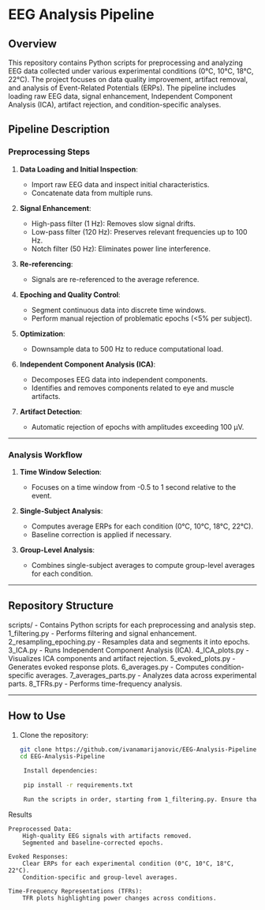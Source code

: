 # EEG Analysis Pipeline

## Overview

This repository contains Python scripts for preprocessing and analyzing EEG data collected under various experimental conditions (0°C, 10°C, 18°C, 22°C). The project focuses on data quality improvement, artifact removal, and analysis of Event-Related Potentials (ERPs). The pipeline includes loading raw EEG data, signal enhancement, Independent Component Analysis (ICA), artifact rejection, and condition-specific analyses.

## Pipeline Description

### Preprocessing Steps
1. **Data Loading and Initial Inspection**:
   - Import raw EEG data and inspect initial characteristics.
   - Concatenate data from multiple runs.

2. **Signal Enhancement**:
   - High-pass filter (1 Hz): Removes slow signal drifts.
   - Low-pass filter (120 Hz): Preserves relevant frequencies up to 100 Hz.
   - Notch filter (50 Hz): Eliminates power line interference.

3. **Re-referencing**:
   - Signals are re-referenced to the average reference.

4. **Epoching and Quality Control**:
   - Segment continuous data into discrete time windows.
   - Perform manual rejection of problematic epochs (<5% per subject).

5. **Optimization**:
   - Downsample data to 500 Hz to reduce computational load.

6. **Independent Component Analysis (ICA)**:
   - Decomposes EEG data into independent components.
   - Identifies and removes components related to eye and muscle artifacts.

7. **Artifact Detection**:
   - Automatic rejection of epochs with amplitudes exceeding 100 µV.

---

### Analysis Workflow

1. **Time Window Selection**:
   - Focuses on a time window from -0.5 to 1 second relative to the event.

2. **Single-Subject Analysis**:
   - Computes average ERPs for each condition (0°C, 10°C, 18°C, 22°C).
   - Baseline correction is applied if necessary.

3. **Group-Level Analysis**:
   - Combines single-subject averages to compute group-level averages for each condition.

---

## Repository Structure

scripts/ - Contains Python scripts for each preprocessing and analysis step. 1_filtering.py - Performs filtering and signal enhancement. 2_resampling_epoching.py - Resamples data and segments it into epochs. 3_ICA.py - Runs Independent Component Analysis (ICA). 4_ICA_plots.py - Visualizes ICA components and artifact rejection. 5_evoked_plots.py - Generates evoked response plots. 6_averages.py - Computes condition-specific averages. 7_averages_parts.py - Analyzes data across experimental parts. 8_TFRs.py - Performs time-frequency analysis.


---

## How to Use

1. Clone the repository:
   ```bash
   git clone https://github.com/ivanamarijanovic/EEG-Analysis-Pipeline.git
   cd EEG-Analysis-Pipeline

    Install dependencies:

    pip install -r requirements.txt

    Run the scripts in order, starting from 1_filtering.py. Ensure that data paths and subject IDs are correctly configured.

Results

    Preprocessed Data:
        High-quality EEG signals with artifacts removed.
        Segmented and baseline-corrected epochs.

    Evoked Responses:
        Clear ERPs for each experimental condition (0°C, 10°C, 18°C, 22°C).
        Condition-specific and group-level averages.

    Time-Frequency Representations (TFRs):
        TFR plots highlighting power changes across conditions.
